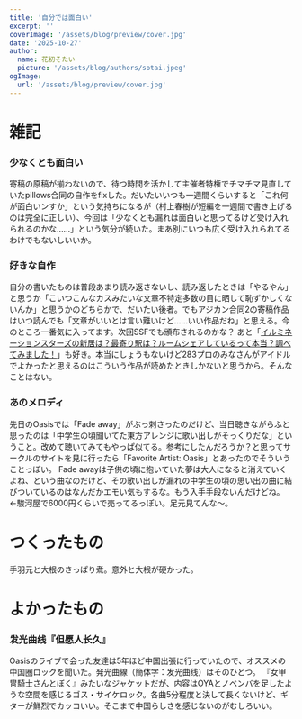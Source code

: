 ```yaml
---
title: '自分では面白い'
excerpt: ''
coverImage: '/assets/blog/preview/cover.jpg'
date: '2025-10-27'
author:
  name: 花初そたい
  picture: '/assets/blog/authors/sotai.jpeg'
ogImage:
  url: '/assets/blog/preview/cover.jpg'
---
```

# 雑記
### 少なくとも面白い
寄稿の原稿が揃わないので、待つ時間を活かして主催者特権でチマチマ見直していたpillows合同の自作をfixした。だいたいいつも一週間くらいすると「これ何が面白いンすか」という気持ちになるが（村上春樹が短編を一週間で書き上げるのは完全に正しい）、今回は「少なくとも漏れは面白いと思ってるけど受け入れられるのかな……」という気分が続いた。まあ別にいつも広く受け入れられてるわけでもないしいいか。

### 好きな自作
自分の書いたものは普段あまり読み返さないし、読み返したときは「やるやん」と思うか「こいつこんなカスみたいな文章不特定多数の目に晒して恥ずかしくないんか」と思うかのどちらかで、だいたい後者。でもアジカン合同2の寄稿作品はいつ読んでも「文章がいいとは言い難いけど……いい作品だね」と思える。今のところ一番気に入ってます。次回SSFでも頒布されるのかな？
あと「[イルミネーションスターズの新居は？最寄り駅は？ルームシェアしているって本当？調べてみました！](https://www.pixiv.net/novel/show.php?id=14041104)」も好き。本当にしょうもないけど283プロのみなさんがアイドルでよかったと思えるのはこういう作品が読めたときしかないと思うから。そんなことはない。

### あのメロディ
先日のOasisでは「Fade away」がぶっ刺さったのだけど、当日聴きながらふと思ったのは「中学生の頃聞いてた東方アレンジに歌い出しがそっくりだな」ということ。改めて聴いてみてもやっぱ似てる。参考にしたんだろうか？と思ってサークルのサイトを見に行ったら「Favorite Artist: Oasis」とあったのでそういうことっぽい。
Fade awayは子供の頃に抱いていた夢は大人になると消えていくよね、という曲なのだけど、その歌い出しが漏れの中学生の頃の思い出の曲に結びついているのはなんだかエモい気もするな。もう入手手段ないんだけどね。 ←駿河屋で6000円くらいで売ってるっぽい。足元見てんな～。

# つくったもの
手羽元と大根のさっぱり煮。意外と大根が硬かった。

# よかったもの
### 发光曲线『但愿人长久』
Oasisのライブで会った友達は5年ほど中国出張に行っていたので、オススメの中国圏ロックを聞いた。発光曲線（簡体字：发光曲线）はそのひとつ。
『女甲冑騎士さんとぼく』みたいなジャケットだが、内容はOYAとノベンバを足したような空間を感じるゴス・サイケロック。各曲5分程度と決して長くないけど、ギターが鮮烈でカッコいい。そこまで中国らしさを感じないのがむしろいい。